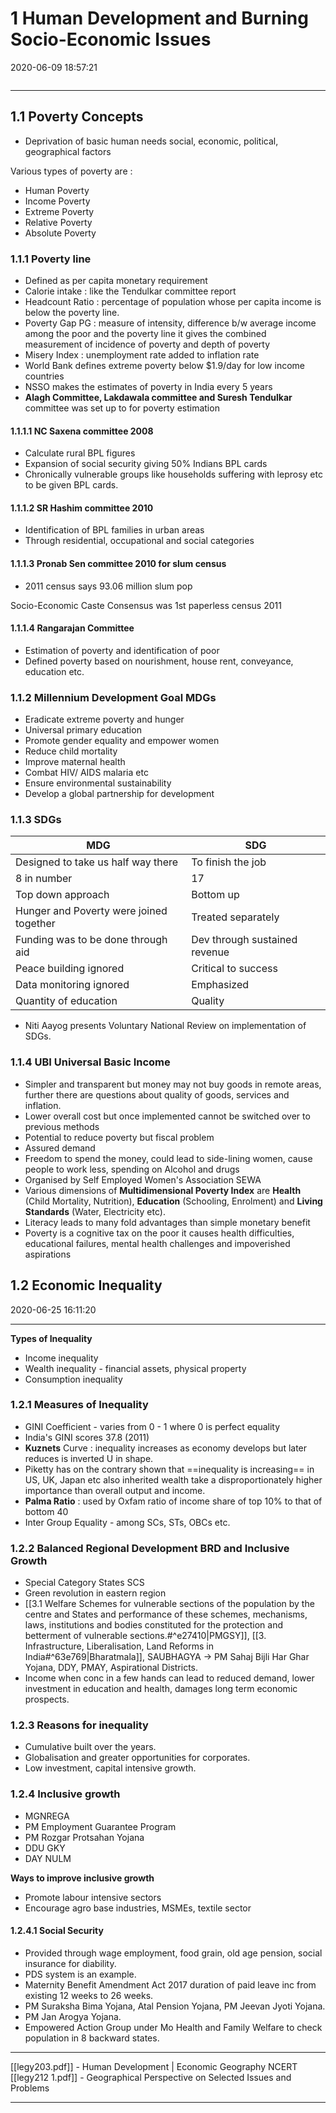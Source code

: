 # 1 Human Development and Burning Socio-Economic Issues 
2020-06-09 18:57:21

```toc
```
---

## 1.1 Poverty Concepts
- Deprivation of basic human needs social, economic, political, geographical factors

Various types of poverty are :
-   Human Poverty
-   Income Poverty
-   Extreme Poverty
-   Relative Poverty
-   Absolute Poverty

### 1.1.1 Poverty line
-   Defined as per capita monetary requirement
-   Calorie intake : like the Tendulkar committee report
-   Headcount Ratio : percentage of population whose per capita income is below the poverty line.
-   Poverty Gap PG : measure of intensity, difference b/w average income among the poor and the poverty line it gives the combined measurement of incidence of poverty and depth of poverty
-   Misery Index : unemployment rate added to inflation rate
-   World Bank defines extreme poverty below $1.9/day for low income countries
-   NSSO makes the estimates of poverty in India every 5 years
-   **Alagh Committee, Lakdawala committee and Suresh Tendulkar** committee was set up to for poverty estimation

#### 1.1.1.1 NC Saxena committee 2008 
-   Calculate rural BPL figures
-   Expansion of social security giving 50% Indians BPL cards
-   Chronically vulnerable groups like households suffering with leprosy etc to be given BPL cards.

#### 1.1.1.2 SR Hashim committee 2010
-   Identification of BPL families in urban areas
-   Through residential, occupational and social categories

#### 1.1.1.3 Pronab Sen committee 2010 for slum census
-   2011 census says 93.06 million slum pop

Socio-Economic Caste Consensus was 1st paperless census 2011

#### 1.1.1.4 Rangarajan Committee
-   Estimation of poverty and identification of poor
-   Defined poverty based on nourishment, house rent, conveyance, education etc.

### 1.1.2 Millennium Development Goal MDGs
-   Eradicate extreme poverty and hunger
-   Universal primary education
-   Promote gender equality and empower women
-   Reduce child mortality
-   Improve maternal health
-   Combat HIV/ AIDS malaria etc
-   Ensure environmental sustainability
-   Develop a global partnership for development

### 1.1.3 SDGs

| MDG                                     | SDG                           |
| --------------------------------------- | ----------------------------- |
| Designed to take us half way there      | To finish the job             |
| 8 in number                             | 17                            |
| Top down approach                       | Bottom up                     |
| Hunger and Poverty were joined together | Treated separately            |
| Funding was to be done through aid      | Dev through sustained revenue | 
| Peace building ignored                  | Critical to success           |
| Data monitoring ignored                 | Emphasized                    |
| Quantity of education                   | Quality                       |

-   Niti Aayog presents Voluntary National Review on implementation of SDGs.

### 1.1.4 UBI Universal Basic Income
-   Simpler and transparent but money may not buy goods in remote areas, further there are questions about quality of goods, services and inflation.
-   Lower overall cost but once implemented cannot be switched over to previous methods
-   Potential to reduce poverty but fiscal problem
-   Assured demand
-   Freedom to spend the money, could lead to side-lining women, cause people to work less, spending on Alcohol and drugs
-   Organised by Self Employed Women's Association SEWA
-   Various dimensions of **Multidimensional Poverty Index** are **Health** (Child Mortality, Nutrition), **Education** (Schooling, Enrolment) and **Living Standards** (Water, Electricity etc).
-   Literacy leads to many fold advantages than simple monetary benefit
-   Poverty is a cognitive tax on the poor it causes health difficulties, educational failures, mental health challenges and impoverished aspirations

## 1.2 Economic Inequality
2020-06-25 16:11:20
            
---

**Types of Inequality**
-   Income inequality
-   Wealth inequality - financial assets, physical property
-   Consumption inequality

### 1.2.1 Measures of Inequality 
-   GINI Coefficient - varies from 0 - 1 where 0 is perfect equality
-   India's GINI scores 37.8 (2011)
-   **Kuznets** Curve : inequality increases as economy develops but later reduces is inverted U in shape.
-   Piketty has on the contrary shown that ==inequality is increasing== in US, UK, Japan etc also inherited wealth take a disproportionately higher importance than overall output and income.
-   **Palma Ratio** : used by Oxfam ratio of income share of top 10% to that of bottom 40
-   Inter Group Equality - among SCs, STs, OBCs etc.

### 1.2.2 Balanced Regional Development BRD and Inclusive Growth 
-   Special Category States SCS 
-   Green revolution in eastern region
-   [[3.1 Welfare Schemes for vulnerable sections of the population by the centre and States and performance of these schemes, mechanisms, laws, institutions and bodies constituted for the protection and betterment of vulnerable sections.#^e27410|PMGSY]], [[3. Infrastructure, Liberalisation, Land Reforms in India#^63e769|Bharatmala]], SAUBHAGYA -> PM Sahaj Bijli Har Ghar Yojana, DDY, PMAY, Aspirational Districts.
-   Income when conc in a few hands can lead to reduced demand, lower investment in education and health, damages long term economic prospects.

### 1.2.3 Reasons for inequality
-   Cumulative built over the years.
-   Globalisation and greater opportunities for corporates.
-   Low investment, capital intensive growth.

### 1.2.4 Inclusive growth 
-   MGNREGA
-   PM Employment Guarantee Program
-   PM Rozgar Protsahan Yojana
-   DDU GKY
-   DAY NULM

**Ways to improve inclusive growth**
-   Promote labour intensive sectors
-   Encourage agro base industries, MSMEs, textile sector

#### 1.2.4.1 Social Security
-   Provided through wage employment, food grain, old age pension, social insurance for diability.
-   PDS system is an example.
-   Maternity Benefit Amendment Act 2017 duration of paid leave inc from existing 12 weeks to 26 weeks.
-   PM Suraksha Bima Yojana, Atal Pension Yojana, PM Jeevan Jyoti Yojana.
-   PM Jan Arogya Yojana.
-   Empowered Action Group under Mo Health and Family Welfare to check population in 8 backward states.
 
---
[[legy203.pdf]] - Human Development | Economic Geography NCERT
[[legy212 1.pdf]] - Geographical Perspective on Selected Issues and Problems


---
 

 

 







